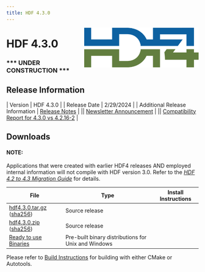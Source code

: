 ```yaml
---
title: HDF 4.3.0
---
```


<img alt="HDF4 Logo" align=right width=300 src="/assets/img/hdf4.png">

# HDF 4.3.0
### *** UNDER CONSTRUCTION ***
## Release Information

| Version | HDF 4.3.0 |
| Release Date | 2/29/2024 |
| Additional Release Information | [Release Notes](https://github.com/HDFGroup/hdf4/tree/hdf4.3.0/release_notes/RELEASE.txt) | 
|| [Newsletter Announcement](https://www.hdfgroup.org/2024/02/release-of-hdf-4-3-0-newsletter-201/) | 
|| [Compatibility Report for 4.3.0 vs 4.2.16-2](https://htmlpreview.github.io/?https://github.com/HDFGroup/hdf4doc/blob/master/Compatibility_Report/hdf-4.2.16-vs-hdf-4.2.15-interface_compatibility_report.html) | 

## Downloads

#### NOTE:
Applications that were created with earlier HDF4 releases AND employed internal information will not compile with HDF version 3.0.  Refer to the [*HDF 4.2 to 4.3 Migration Guide*](https://github.com/HDFGroup/hdf4/blob/master/doc/HDF-4.2-to-4.3-migration.md) for details.

|  File  |  Type |  Install Instructions  |
| ----- | ---- | --------------------- |
| [hdf4.3.0.tar.gz](https://github.com/HDFGroup/hdf4/archive/refs/tags/hdf4.3.0.tar.gz) ([sha256](https://github.com/HDFGroup/hdf4/archive/refs/tags/hdf4.3.0.sha256)) | Source release   ||
| [hdf4.3.0.zip](https://github.com/HDFGroup/hdf4/archive/refs/tags/hdf4.3.0.zip) ([sha256](https://github.com/HDFGroup/hdf4/archive/refs/tags/hdf4.3.0.sha256)) | Source release    ||
| [Ready to use Binaries](https://github.com/HDFGroup/hdf4/archive/refs/tags/)  | Pre-built binary distributions for Unix and Windows |

Please refer to [Build Instructions](https://raw.githubusercontent.com/HDFGroup/hdf4/master/release_notes/INSTALL.txt) for building with either CMake or Autotools.
